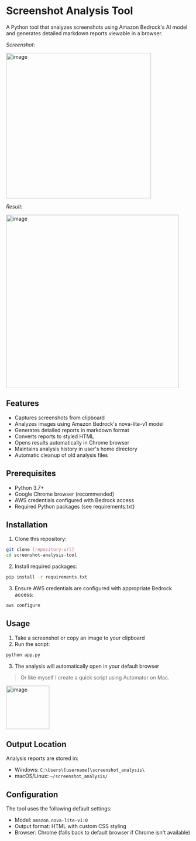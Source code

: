 # Screenshot Analysis Tool

A Python tool that analyzes screenshots using Amazon Bedrock's AI model and generates detailed markdown reports viewable in a browser.

*Screenshot:*

<img width="396" alt="image" src="https://github.com/user-attachments/assets/40634de6-cd87-49f7-aeeb-5d07ff970446" />

*Result:*

<img width="472" alt="image" src="https://github.com/user-attachments/assets/dc419a71-c185-4867-bb1d-8dfa291ca55e" />


## Features

- Captures screenshots from clipboard
- Analyzes images using Amazon Bedrock's nova-lite-v1 model
- Generates detailed reports in markdown format
- Converts reports to styled HTML
- Opens results automatically in Chrome browser
- Maintains analysis history in user's home directory
- Automatic cleanup of old analysis files

## Prerequisites

- Python 3.7+
- Google Chrome browser (recommended)
- AWS credentials configured with Bedrock access
- Required Python packages (see requirements.txt)

## Installation

1. Clone this repository:
```bash
git clone [repository-url]
cd screenshot-analysis-tool
```

2. Install required packages:
```bash
pip install -r requirements.txt
```

3. Ensure AWS credentials are configured with appropriate Bedrock access:
```bash
aws configure
```

## Usage
1. Take a screenshot or copy an image to your clipboard
2. Run the script:
```bash
python app.py
```

3. The analysis will automatically open in your default browser

> Or like myself I create a quick script using Automator on Mac.
<img width="118" alt="image" src="https://github.com/user-attachments/assets/2af8b983-4658-4a59-99a4-ae979743efff" />


## Output Location
Analysis reports are stored in:

- Windows: ```C:\Users\[username]\screenshot_analysis\```
- macOS/Linux: ```~/screenshot_analysis/```

## Configuration
The tool uses the following default settings:

- Model: ```amazon.nova-lite-v1:0```
- Output format: HTML with custom CSS styling
- Browser: Chrome (falls back to default browser if Chrome isn't available)
